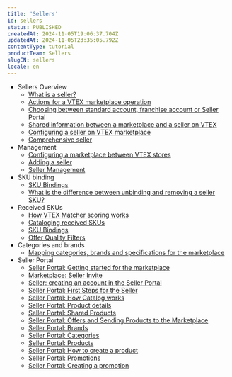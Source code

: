 ```yaml
---
title: 'Sellers'
id: sellers
status: PUBLISHED
createdAt: 2024-11-05T19:06:37.704Z
updatedAt: 2024-11-05T23:35:05.792Z
contentType: tutorial
productTeam: Sellers
slugEN: sellers
locale: en
---
```


- Sellers Overview
    - [What is a seller?](/en/docs/tutorials/what-is-a-seller)
    - [Actions for a VTEX marketplace operation](/en/docs/tutorials/actions-for-vtex-marketplace-operation)
    - [Choosing between standard account, franchise account or Seller Portal](/en/docs/tutorials/choosing-between-standard-account-franchise-account-or-seller-portal)
    - [Shared information between a marketplace and a seller on VTEX](/en/docs/tutorials/shared-information-between-a-marketplace-and-a-seller-on-vtex)
    - [Configuring a seller on VTEX marketplace ](/en/docs/tutorials/configuring-a-seller-on-vtex-marketplace)
    - [Comprehensive seller](/en/docs/tutorials/comprehensive-seller)
- Management
    - [Configuring a marketplace between VTEX stores](/en/docs/tutorials/configuring-the-marketplace-between-vtex-stores)
    - [Adding a seller](/en/docs/tutorials/adding-a-seller)
    - [Seller Management ](/en/docs/tutorials/seller-management)
- SKU binding
    - [SKU Bindings](/en/docs/tutorials/sku-bindings)
    - [What is the difference between unbinding and removing a seller SKU?](/en/docs/tutorials/what-is-the-difference-between-unbinding-and-removing-seller-sku)
- Received SKUs
    - [How VTEX Matcher scoring works](/en/docs/tutorials/understanding-vtex-matcher-scoring)
    - [Cataloging received SKUs](/en/docs/tutorials/manual-sku-cataloging)
    - [SKU Bindings](/en/docs/tutorials/sku-bindings)
    - [Offer Quality Filters](/en/docs/tutorials/offer-quality-filters)
- Categories and brands
    - [Mapping categories, brands and specifications for the marketplace](/en/docs/tutorials/mapping-categories-and-brands-for-the-marketplace)
- Seller Portal
    - [Seller Portal: Getting started for the marketplace](/en/docs/tutorials/seller-portal-getting-started-for-the-marketplace)
    - [Marketplace: Seller Invite](/en/docs/tutorials/marketplace-invited-sellers)
    - [Seller: creating an account in the Seller Portal](/en/docs/tutorials/seller-creating-an-account-in-the-seller-portal)
    - [Seller Portal: First Steps for the Seller](/en/docs/tutorials/how-to-set-up-your-store-on-seller-portal)
    - [Seller Portal: How Catalog works](/en/docs/tutorials/how-the-seller-portal-catalog-works)
    - [Seller Portal: Product details](/en/docs/tutorials/seller-portal-product-details)
    - [Seller Portal: Shared Products](/en/docs/tutorials/seller-portal-shared-products)
    - [Seller Portal: Offers and Sending Products to the Marketplace](/en/docs/tutorials/offers-and-sending-products-to-the-marketplace)
    - [Seller Portal: Brands](/en/docs/tutorials/brands)
    - [Seller Portal: Categories](/en/docs/tutorials/categories)
    - [Seller Portal: Products](/en/docs/tutorials/product-list)
    - [Seller Portal: How to create a product](/en/docs/tutorials/how-to-create-a-product)
    - [​​Seller Portal: Promotions](/en/docs/tutorials/seller-portal-promotions)
    - [Seller Portal: Creating a promotion](/en/docs/tutorials/seller-portal-creating-a-promotion)
